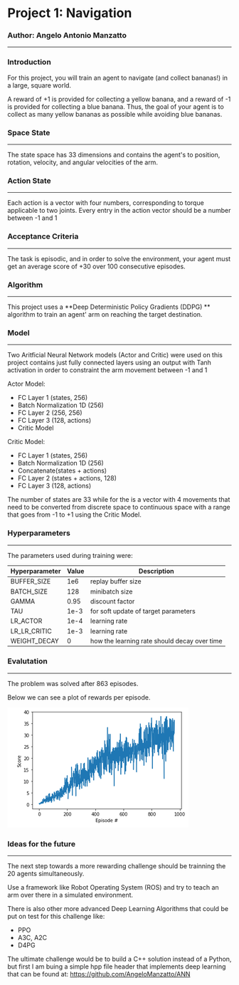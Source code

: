 # Project 1: Navigation
### Author: Angelo Antonio Manzatto 
------------------------------
### Introduction

For this project, you will train an agent to navigate (and collect bananas!) in a large, square world.  

A reward of +1 is provided for collecting a yellow banana, and a reward of -1 is provided for collecting a blue banana.  Thus, the goal of your agent is to collect as many yellow bananas as possible while avoiding blue bananas.  

### Space State
------------------------------------------------------

The state space has 33 dimensions and contains the agent's  to position, rotation, velocity, and angular velocities of the arm.

### Action State
------------------------------------------------------

Each action is a vector with four numbers, corresponding to torque applicable to two joints. Every entry in the action vector should be a number between -1 and 1

### Acceptance Criteria
------------------------------------------------------
The task is episodic, and in order to solve the environment, your agent must get an average score of +30 over 100 consecutive episodes.

### Algorithm 
------------------------------------------------------
This project uses a **Deep Deterministic Policy Gradients (DDPG) ** algorithm to train an agent' arm on reaching the target destination.

### Model 
------------------------------------------------------
Two Aritficial Neural Network models (Actor and Critic) were used on this project contains just fully connected layers using an output with Tanh activation in order to constraint the arm movement between -1 and 1

Actor Model:

* FC Layer 1 (states, 256)
* Batch Normalization 1D (256)
* FC Layer 2 (256, 256)
* FC Layer 3 (128, actions)
* Critic Model

Critic Model:

* FC Layer 1 (states, 256)
* Batch Normalization 1D (256)
* Concatenate(states + actions)
* FC Layer 2 (states + actions, 128)
* FC Layer 3 (128, actions)

The number of states are 33 while for the is a vector with 4 movements that need to be converted from discrete space to continuous space with a range that goes from -1 to +1 using the Critic Model.

###  Hyperparameters
------------------------------------------------------
The parameters used during training were:

| Hyperparameter | Value     | Description |
| ----------- | ----------- | ----------- |
|BUFFER_SIZE | 1e6|replay buffer size|
|BATCH_SIZE | 128 |minibatch size|
|GAMMA | 0.95 |discount factor|
|TAU | 1e-3|for soft update of target parameters|
|LR_ACTOR| 1e-4| learning rate|
|LR_LR_CRITIC| 1e-3| learning rate|
|WEIGHT_DECAY| 0 |how the learning rate should decay over time|

### Evalutation
-----------------------------------------------------
The problem was solved after 863 episodes.

Below we can see  a plot of rewards per episode.

![Plot](/images/results.png)

### Ideas for the future
-----------------------------------------------------
The next step towards a more rewarding challenge should be trainning the 20 agents simultaneously.

Use a framework like Robot Operating System (ROS) and try to teach an arm over there in a simulated environment.

There is also other more advanced Deep Learning Algorithms that could be put on test for this challenge like:
* PPO
* A3C, A2C
* D4PG

The ultimate challenge would be to build a C++ solution instead of a Python, but first I am buing a simple hpp file header that implements deep learning that can be found at: https://github.com/AngeloManzatto/ANN
